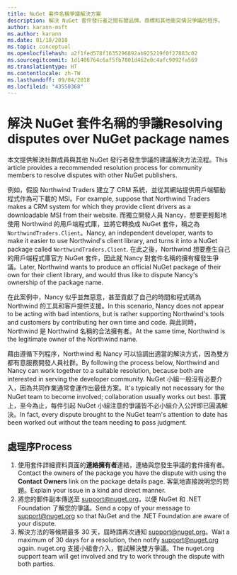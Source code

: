 ```yaml
---
title: NuGet 套件名稱爭議解決方案
description: 解決 NuGet 套件發行者之間有關品牌、商標和其他衝突情況爭議的程序。
author: karann-msft
ms.author: karann
ms.date: 01/18/2018
ms.topic: conceptual
ms.openlocfilehash: a2f1fed578f1635296892ab925219f0f27883c02
ms.sourcegitcommit: 1d1406764c6af5fb7801d462e0c4afc9092fa569
ms.translationtype: HT
ms.contentlocale: zh-TW
ms.lasthandoff: 09/04/2018
ms.locfileid: "43550368"
---
```

# <a name="resolving-disputes-over-nuget-package-names"></a><span data-ttu-id="baa74-103">解決 NuGet 套件名稱的爭議</span><span class="sxs-lookup"><span data-stu-id="baa74-103">Resolving disputes over NuGet package names</span></span>

<span data-ttu-id="baa74-104">本文提供解決社群成員與其他 NuGet 發行者發生爭議的建議解決方法流程。</span><span class="sxs-lookup"><span data-stu-id="baa74-104">This article provides a recommended resolution process for community members to resolve disputes with other NuGet publishers.</span></span>

<span data-ttu-id="baa74-105">例如，假設 Northwind Traders 建立了 CRM 系統，並從其網站提供用戶端驅動程式作為可下載的 MSI。</span><span class="sxs-lookup"><span data-stu-id="baa74-105">For example, suppose that Northwind Traders makes a CRM system for which they provide client drivers as a downloadable MSI from their website.</span></span> <span data-ttu-id="baa74-106">而獨立開發人員 Nancy，想要更輕鬆地使用 Northwind 的用戶端程式庫，並將它轉換成 NuGet 套件，稱之為 `NorthwindTraders.Client`。</span><span class="sxs-lookup"><span data-stu-id="baa74-106">Nancy, an independent developer, wants to make it easier to use Northwind's client library, and turns it into a NuGet package called `NorthwindTraders.Client`.</span></span> <span data-ttu-id="baa74-107">在此之後，Northwind 想要產生自己的用戶端程式庫官方 NuGet 套件，因此就 Nancy 對套件名稱的擁有權發生爭議。</span><span class="sxs-lookup"><span data-stu-id="baa74-107">Later, Northwind wants to produce an official NuGet package of their own for their client library, and would thus like to dispute Nancy's ownership of the package name.</span></span>

<span data-ttu-id="baa74-108">在此案例中，Nancy 似乎並無惡意，甚至貢獻了自己的時間和程式碼為 Northwind 的工具和客戶提供支援。</span><span class="sxs-lookup"><span data-stu-id="baa74-108">In this scenario, Nancy does not appear to be acting with bad intentions, but is rather supporting Northwind's tools and customers by contributing her own time and code.</span></span> <span data-ttu-id="baa74-109">與此同時，Northwind 是 Northwind 名稱的合法擁有者。</span><span class="sxs-lookup"><span data-stu-id="baa74-109">At the same time, Northwind is the legitimate owner of the Northwind name.</span></span>

<span data-ttu-id="baa74-110">藉由遵循下列程序，Northwind 和 Nancy 可以協調出適當的解決方式，因為雙方都有意服務開發人員社群。</span><span class="sxs-lookup"><span data-stu-id="baa74-110">By following the process below, Northwind and Nancy can work together to a suitable resolution, because both are interested in serving the developer community.</span></span> <span data-ttu-id="baa74-111">NuGet 小組一般沒有必要介入，因為共同作業通常會運作出最佳方案。</span><span class="sxs-lookup"><span data-stu-id="baa74-111">It's typically not necessary for the NuGet team to become involved; collaboration usually works out best.</span></span> <span data-ttu-id="baa74-112">事實上，至今為止，每件引起 NuGet 小組注意的爭議皆不必小組介入公評即已圓滿解決。</span><span class="sxs-lookup"><span data-stu-id="baa74-112">In fact, every dispute brought to the NuGet team's attention to date has been worked out without the team needing to pass judgment.</span></span>

## <a name="process"></a><span data-ttu-id="baa74-113">處理序</span><span class="sxs-lookup"><span data-stu-id="baa74-113">Process</span></span>

1. <span data-ttu-id="baa74-114">使用套件詳細資料頁面的**連絡擁有者**連結，連絡與您發生爭議的套件擁有者。</span><span class="sxs-lookup"><span data-stu-id="baa74-114">Contact the owners of the package you have the dispute with using the **Contact Owners** link on the package details page.</span></span> <span data-ttu-id="baa74-115">客氣地直接說明您的問題。</span><span class="sxs-lookup"><span data-stu-id="baa74-115">Explain your issue in a kind and direct manner.</span></span>
2. <span data-ttu-id="baa74-116">將您的郵件副本傳送至 [support@nuget.org](mailto:support@nuget.org)，以便 NuGet 和 .NET Foundation 了解您的爭議。</span><span class="sxs-lookup"><span data-stu-id="baa74-116">Send a copy of your message to [support@nuget.org](mailto:support@nuget.org) so that NuGet and the .NET Foundation are aware of your dispute.</span></span>
3. <span data-ttu-id="baa74-117">解決方法的等候期最多 30 天，屆時請再次通知 [support@nuget.org](mailto:support@nuget.org)。</span><span class="sxs-lookup"><span data-stu-id="baa74-117">Wait a maximum of 30 days for a resolution, then notify [support@nuget.org](mailto:support@nuget.org) again.</span></span> <span data-ttu-id="baa74-118">nuget.org 支援小組會介入，嘗試解決雙方爭議。</span><span class="sxs-lookup"><span data-stu-id="baa74-118">The nuget.org support team will get involved and try to work through the dispute with both parties.</span></span>
